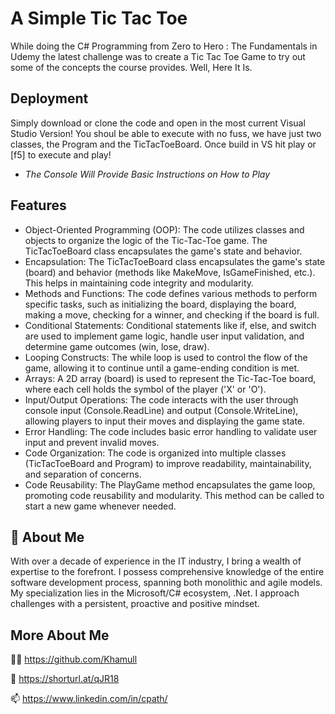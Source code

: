 
# A Simple Tic Tac Toe
While doing the C# Programming from Zero to Hero : The Fundamentals in Udemy the latest challenge was to create a Tic Tac Toe Game to try out some of the concepts the course provides.
Well, Here It Is.



## Deployment

Simply download or clone the code and open in the most current Visual Studio Version!
You shoul be able to execute with no fuss, we have just two classes, the Program and the TicTacToeBoard.
Once build in VS hit play or [f5] to execute and play!
- *The Console Will Provide Basic Instructions on How to Play*

## Features

- Object-Oriented Programming (OOP): The code utilizes classes and objects to organize the logic of the Tic-Tac-Toe game. The TicTacToeBoard class encapsulates the game's state and behavior.
- Encapsulation: The TicTacToeBoard class encapsulates the game's state (board) and behavior (methods like MakeMove, IsGameFinished, etc.). This helps in maintaining code integrity and modularity.
- Methods and Functions: The code defines various methods to perform specific tasks, such as initializing the board, displaying the board, making a move, checking for a winner, and checking if the board is full.
- Conditional Statements: Conditional statements like if, else, and switch are used to implement game logic, handle user input validation, and determine game outcomes (win, lose, draw).
- Looping Constructs: The while loop is used to control the flow of the game, allowing it to continue until a game-ending condition is met.
- Arrays: A 2D array (board) is used to represent the Tic-Tac-Toe board, where each cell holds the symbol of the player ('X' or 'O').
- Input/Output Operations: The code interacts with the user through console input (Console.ReadLine) and output (Console.WriteLine), allowing players to input their moves and displaying the game state.
- Error Handling: The code includes basic error handling to validate user input and prevent invalid moves.
- Code Organization: The code is organized into multiple classes (TicTacToeBoard and Program) to improve readability, maintainability, and separation of concerns.
- Code Reusability: The PlayGame method encapsulates the game loop, promoting code reusability and modularity. This method can be called to start a new game whenever needed.


## 🚀 About Me
With over a decade of experience in the IT industry, I bring a wealth of expertise to the forefront. I possess comprehensive knowledge of the entire software development process, spanning both monolithic and agile models. My specialization lies in the Microsoft/C# ecosystem, .Net. 
I approach challenges with a persistent, proactive and positive mindset.


## More About Me
👩‍💻 https://github.com/Khamull

🧠 https://shorturl.at/qJR18

📫 https://www.linkedin.com/in/cpath/




